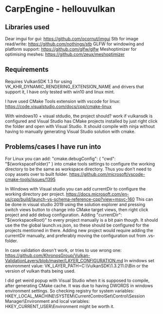 # CarpEngine - hellouvulkan

## Libraries used
Dear imgui for gui: https://github.com/ocornut/imgui
Stb for image read/write: https://github.com/nothings/stb
GLFW for windowing and platform support: https://github.com/glfw/glfw
Meshoptimizer for optimising meshes: https://github.com/zeux/meshoptimizer

## Requirements

Requires VulkanSDK 1.3 for using VK_KHR_DYNAMIC_RENDERING_EXTENSION_NAME and drivers that support it, I have only tested with win10 and linux mint.

I have used CMake Tools extension with vscode for linux: https://code.visualstudio.com/docs/cpp/cmake-linux

With windows10 + visual stdudio, the project should? work if vulkansdk is configured and Visual Studio has CMake projects
installed by just right click the folder and open with Visual Studio. It should compile with ninja without having
to manually generating Visual Studio solution with cmake.


## Problems/cases I have run into

For Linux you can add: "cmake.debugConfig": { "cwd": "${workspaceFolder}" } into cmake tools settings to configure
the working directory to be the same as workspace directory. Thus you don't need to copy assets over to built folder.
https://github.com/microsoft/vscode-cmake-tools/issues/1395

In Windows with Visual studio you can add currentDir to configure the working directory per project. https://docs.microsoft.com/en-us/cpp/build/launch-vs-schema-reference-cpp?view=msvc-160
This can be done in visual studio 2019 using the solution explorer and pressing switch views button to change into CMake target views, then right click project and add debug configuration.
Adding "currentDir": "${workspaceRoot}" to every project manually is a bit pain though. It should use the the global launch.vs.json, so these should be configured for the projects mentioned in there.
Adding new project would require adding the currentDir manually, and preferably moving the configuration out from .vs-folder.

In case validation doesn't work, or tries to use wrong one: https://github.com/KhronosGroup/Vulkan-ValidationLayers/blob/master/LAYER_CONFIGURATION.md
In windows set environment value: VK_LAYER_PATH=C:\VulkanSDK\1.3.211.0\Bin or the version of vulkan thats being used.

I did get weird popup with Visual Studio when it is supposed to compile, after generating CMake cache.
It was due to having DWORDS in windows environment settings.
So checking registry for system variables: HKEY_LOCAL_MACHINE\SYSTEM\CurrentControlSet\Control\Session Manager\Environment and
local variables: HKEY_CURRENT_USER\Environment might be worth it.
